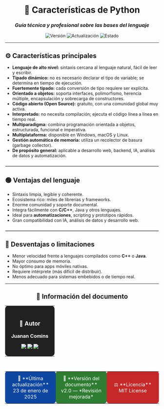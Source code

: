 <div align="center">

# 🐍 **Características de Python**

### *Guía técnica y profesional sobre las bases del lenguaje*

![Versión](https://img.shields.io/badge/Versión-2.0-1565C0?style=for-the-badge)
![Actualización](https://img.shields.io/badge/Actualizado-2025--01--23-43A047?style=for-the-badge)
![Estado](https://img.shields.io/badge/Estado-Estable-00C853?style=for-the-badge)

</div>

---

## ⚙️ **Características principales**

- **Lenguaje de alto nivel:** sintaxis cercana al lenguaje natural, fácil de leer y escribir.  
- **Tipado dinámico:** no es necesario declarar el tipo de variable; se determina en tiempo de ejecución.  
- **Fuertemente tipado:** cada conversión de tipo requiere ser explícita.  
- **Orientado a objetos:** soporta interfaces, polimorfismo, herencia múltiple, encapsulación y sobrecarga de constructores.  
- **Código abierto (Open Source):** gratuito, con una comunidad global muy activa.  
- **Interpretado:** no necesita compilación; ejecuta el código línea a línea en tiempo real.  
- **Multiparadigma:** combina programación orientada a objetos, estructurada, funcional e imperativa.  
- **Multiplataforma:** disponible en Windows, macOS y Linux.  
- **Gestión automática de memoria:** utiliza un recolector de basura (garbage collector).  
- **De propósito general:** aplicable a desarrollo web, backend, IA, análisis de datos y automatización.

<hr style="border:0.5px solid #ccc; margin: 25px 0;">

## 🟢 **Ventajas del lenguaje**

- Sintaxis limpia, legible y coherente.  
- Ecosistema rico: miles de librerías y frameworks.  
- Enorme comunidad y soporte documental.  
- Integra fácilmente con **C/C++**, Java y otros lenguajes.  
- Ideal para **automatizaciones**, scripting y prototipos rápidos.  
- Gran compatibilidad con IA, análisis de datos y desarrollo web.  

<hr style="border:0.5px solid #ccc; margin: 25px 0;">

## 🔴 **Desventajas o limitaciones**

- Menor velocidad frente a lenguajes compilados como **C++** o **Java**.  
- Mayor consumo de memoria.  
- No óptimo para apps móviles nativas.  
- Requiere intérprete (más difícil de distribuir).  
- Menos adecuado para sistemas embebidos o de tiempo real.  

---

<div align="center">

## 📄 **Información del documento**

<table>
<tr>
<td align="center" bgcolor="#212121" style="color:white; padding:20px; border-radius:10px;">

### 👤 **Autor**

**Juanan Comins**

<a href="https://github.com/juanantoniocomins" target="_blank">
  <img src="https://img.shields.io/badge/GitHub-juanantoniocomins-181717?style=for-the-badge&logo=github&logoColor=white" />
</a>
<a href="https://www.linkedin.com/in/juan-comins-9222aa212/" target="_blank">
  <img src="https://img.shields.io/badge/LinkedIn-Juanan_Comins-0077B5?style=for-the-badge&logo=linkedin&logoColor=white" />
</a>
<a href="mailto:juanancomins@gmail.com">
  <img src="https://img.shields.io/badge/Email-Contacto-D14836?style=for-the-badge&logo=gmail&logoColor=white" />
</a>

</td>
</tr>
</table>

<br/>

<table>
<tr>
<td align="center" width="33%" bgcolor="#0D47A1" style="color:white; padding:12px; border-radius:8px;">
📅 **Última actualización**  
23 de enero de 2025
</td>
<td align="center" width="33%" bgcolor="#2E7D32" style="color:white; padding:12px; border-radius:8px;">
🧩 **Versión del documento**  
v2.0 — *Revisión mejorada*
</td>
<td align="center" width="34%" bgcolor="#C62828" style="color:white; padding:12px; border-radius:8px;">
⚖️ **Licencia**  
MIT License
</td>
</tr>
</table>

</div>
